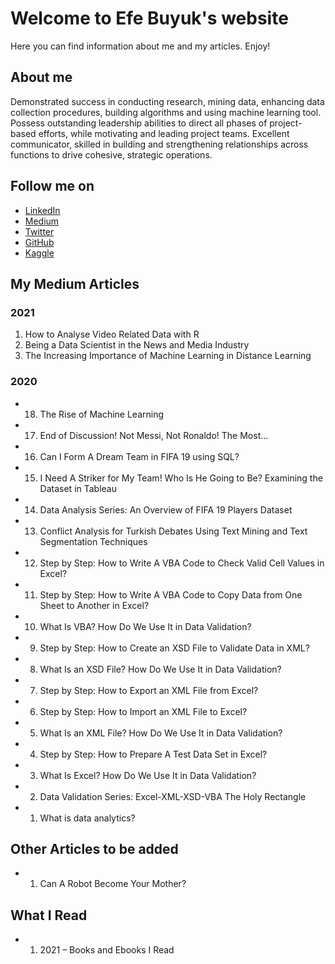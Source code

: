 # Welcome to Efe Buyuk's website

Here you can find information about me and my articles. Enjoy!

## About me

Demonstrated success in conducting research, mining data, enhancing data collection procedures, building algorithms and using machine learning tool. Possess outstanding leadership abilities to direct all phases of project-based efforts, while motivating and leading project teams. Excellent communicator, skilled in building and strengthening relationships across functions to drive cohesive, strategic operations.

## Follow me on
- [LinkedIn](https://www.linkedin.com/in/efebuyuk/)
- [Medium](https://efebuyuk.medium.com/)
- [Twitter](https://twitter.com/efebuyuk23)
- [GitHub](https://github.com/efebuyuk)
- [Kaggle](https://www.kaggle.com/efebuyuk)


## My Medium Articles
### 2021
1. How to Analyse Video Related Data with R
2. Being a Data Scientist in the News and Media Industry
3. The Increasing Importance of Machine Learning in Distance Learning
### 2020
- 18. The Rise of Machine Learning
- 17. End of Discussion! Not Messi, Not Ronaldo! The Most…
- 16. Can I Form A Dream Team in FIFA 19 using SQL?
- 15. I Need A Striker for My Team! Who Is He Going to Be? Examining the Dataset in Tableau
- 14. Data Analysis Series: An Overview of FIFA 19 Players Dataset
- 13. Conflict Analysis for Turkish Debates Using Text Mining and Text Segmentation Techniques
- 12. Step by Step: How to Write A VBA Code to Check Valid Cell Values in Excel?
- 11. Step by Step: How to Write A VBA Code to Copy Data from One Sheet to Another in Excel?
- 10. What Is VBA? How Do We Use It in Data Validation?
- 9. Step by Step: How to Create an XSD File to Validate Data in XML?
- 8. What Is an XSD File? How Do We Use It in Data Validation?
- 7. Step by Step: How to Export an XML File from Excel?
- 6. Step by Step: How to Import an XML File to Excel?
- 5. What Is an XML File? How Do We Use It in Data Validation?
- 4. Step by Step: How to Prepare A Test Data Set in Excel?
- 3. What Is Excel? How Do We Use It in Data Validation?
- 2. Data Validation Series: Excel-XML-XSD-VBA The Holy Rectangle
- 1. What is data analytics?

## Other Articles to be added
- 1. Can A Robot Become Your Mother?

## What I Read
- 1. 2021 – Books and Ebooks I Read


